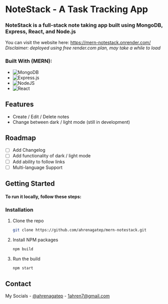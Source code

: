 # NoteStack - A Task Tracking App
### NoteStack is a full-stack note taking app built using MongoDB, Express, React, and Node.js
You can visit the website here: https://mern-notestack.onrender.com/
*Disclaimer: deployed using free render.com plan, may take a while to load*

### Built With (MERN):
* ![MongoDB](https://img.shields.io/badge/MongoDB-%234ea94b.svg?style=for-the-badge&logo=mongodb&logoColor=white)
* ![Express.js](https://img.shields.io/badge/express.js-%23404d59.svg?style=for-the-badge&logo=express&logoColor=%2361DAFB)
* ![NodeJS](https://img.shields.io/badge/node.js-6DA55F?style=for-the-badge&logo=node.js&logoColor=white)
* ![React](https://img.shields.io/badge/React-20232A?style=for-the-badge&logo=react&logoColor=61DAFB) 

## Features
* Create / Edit / Delete notes
* Change between dark / light mode (still in development)

## Roadmap

- [ ] Add Changelog
- [ ] Add functionality of dark / light mode
- [ ] Add ability to follow links
- [ ] Multi-language Support

## Getting Started
#### To run it locally, follow these steps:
### Installation
1. Clone the repo
   ```sh
   git clone https://github.com/ahrenagatep/mern-notestack.git
   ```
2. Install NPM packages
   ```sh
   npm build
   ```
3. Run the build
   ```js
   npm start
   ```
## Contact

My Socials - [@ahrenagatep](https://www.instagram.com/ahrenagatep/) - 1ahren7@gmail.com
